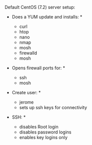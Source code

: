 Default CentOS (7.2) server setup:

* Does a YUM update and installs: *

    - curl
    - htop
    - nano
    - nmap
    - mosh
    - firewalld
    - mosh

* Opens firewall ports for: *

    - ssh
    - mosh

* Create user: *

   - jerome
   - sets up ssh keys for connectivity

* SSH: *

   - disables Root login
   - disables password logins
   - enables key logins only
